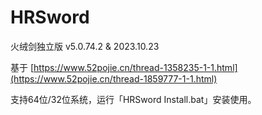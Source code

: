 # HRSword

火绒剑独立版 v5.0.74.2 & 2023.10.23

基于 [https://www.52pojie.cn/thread-1358235-1-1.html](https://www.52pojie.cn/thread-1859777-1-1.html)

支持64位/32位系统，运行「HRSword Install.bat」安装使用。
